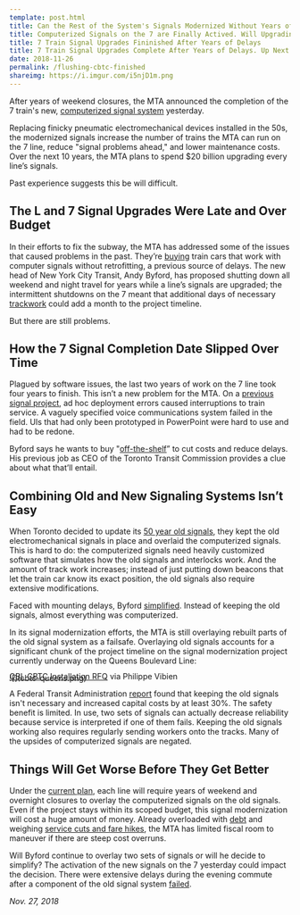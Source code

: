 ```yaml
---
template: post.html
title: Can the Rest of the System's Signals Modernized Without Years of Delays? 
title: Computerized Signals on the 7 are Finally Actived. Will Upgrading the Whole System Also take Years of Delay.
title: 7 Train Signal Upgrades Fininished After Years of Delays 
title: 7 Train Signal Upgrades Complete After Years of Delays. Up Next: The Rest of the Subway.
date: 2018-11-26
permalink: /flushing-cbtc-finished
shareimg: https://i.imgur.com/i5njD1m.png
---
```


After years of weekend closures, the MTA announced the completion of the 7 train's new, [computerized signal system](https://www.nytimes.com/2017/05/01/nyregion/new-york-subway-signals.html) yesterday. 

Replacing finicky pneumatic electromechanical devices installed in the 50s, the modernized signals increase the number of trains the MTA can run on the 7 line, reduce "signal problems ahead," and lower maintenance costs. Over the next 10 years, the MTA plans to spend $20 billion upgrading every line’s signals.

Past experience suggests this be will difficult. 

##  The <b class='line-L'>L</b> and <b class='line-7'>7</b> Signal Upgrades Were Late and Over Budget

<!-- <div class='full-width'>

  <div class='img-cont'>
    ![](https://i.imgur.com/zuTHDNX.png)
  </div>
</div>
 -->

<div id='slope'></div>

In their efforts to fix the subway, the MTA has addressed some of the issues that caused problems in the past. They’re [buying](https://twitter.com/ModernSignaling/status/1053394646892720128) train cars that work with computer signals without retrofitting, a previous source of delays. The new head of New York City Transit, Andy Byford, has proposed shutting down all weekend and night travel for years while a line’s signals are upgraded; the intermittent shutdowns on the 7 meant that additional days of necessary [trackwork](https://www.wsj.com/articles/nyc-subway-chief-faces-reality-check-in-push-for-upgrades-1540044000?redirect=amp#click=https://t.co/VSchTsaExm) could add a month to the project timeline.

But there are still problems. 

## How the <b class='line-7'>7</b> Signal Completion Date Slipped Over Time

<div id='two-years' class='full-width'></div>

Plagued by software issues, the last two years of work on the 7 line took four years to finish. This isn’t a new problem for the MTA. On a [previous signal project](https://www.theatlantic.com/technology/archive/2015/11/why-dont-we-know-where-all-the-trains-are/415152/), ad hoc deployment errors caused interruptions to train service. A vaguely specified voice communications system failed in the field. UIs that had only been prototyped in PowerPoint were hard to use and had to be redone.  

Byford says he wants to buy "[off-the-shelf](https://www.nytimes.com/2018/06/11/nyregion/subway-signal-upgrade-plan.html)” to cut costs and reduce delays. His previous job as CEO of the Toronto Transit Commission provides a clue about what that’ll entail. 

## Combining Old and New Signaling Systems Isn’t Easy

When Toronto decided to update its [50 year old signals](https://stevemunro.ca/2015/03/30/the-evolution-of-ttc-signaling-contracts/), they kept the old electromechanical signals in place and overlaid the computerized signals. This is hard to do: the computerized signals need heavily customized software that simulates how the old signals and interlocks work. And the amount of track work increases; instead of just putting down beacons that let the train car know its exact position, the old signals also require extensive modifications.

Faced with mounting delays, Byford [simplified](https://ttc.ca/About_the_TTC/Commission_reports_and_information/Commission_meetings/2015/March_26/Reports/5_2_Staff_Report_%26_Attachment.pdf). Instead of keeping the old signals, almost everything was computerized.  

In its signal modernization efforts, the MTA is still overlaying rebuilt parts of the old signal system as a failsafe. <span class='cbtc-queens-key'>Overlaying old signals</span> accounts for a significant chunk of the project timeline on the signal modernization project currently underway on the Queens Boulevard Line: 

<div class='full-width'>
  <div class='img-cont'>
    ![](cbtc-queens.png)
  </div>

  <div class='source img-source' style='margin: 0px auto; max-width: 805px; margin-top: -20px; '>
    <a href='https://pvibien.com/foil.htm'>QBL CBTC Installation RFQ</a> via Philippe Vibien
  </div>
</div>

A Federal Transit Administration [report](https://www.transit.dot.gov/sites/fta.dot.gov/files/docs/FTA_REPORT_No._0045.pdf) found that keeping the old signals isn't necessary and increased capital costs by at least 30%. The safety benefit is limited. In use, two sets of signals can actually decrease reliability because service is interpreted if one of them fails. Keeping the old signals working also requires regularly sending workers onto the tracks. Many of the upsides of computerized signals are negated. 

## Things Will Get Worse Before They Get Better

Under the [current plan](https://fastforward.mta.info/transform-the-subway), each line will require years of weekend and overnight closures to overlay the computerized signals on the old signals. Even if the project stays within its scoped budget, this signal modernization will cost a huge amount of money. Already overloaded with [debt](https://www.nytimes.com/2017/11/18/nyregion/new-york-subway-system-failure-delays.html) and weighing [service cuts and fare hikes](https://www.nytimes.com/2018/11/15/nyregion/mta-fare-hike-nyc.html), the MTA has limited fiscal room to maneuver if there are steep cost overruns.

Will Byford continue to overlay two sets of signals or will he decide to simplify? The activation of the new signals on the 7 yesterday could impact the decision. There were extensive delays during the evening commute after a component of the old signal system [failed](https://www.nydailynews.com/new-york/ny-metro-7-train-signals-20181126-story.html). 

*Nov. 27, 2018*

<!-- 

## Words idk

They're the cornerstone of the MTA's plan to fix subway by spending $20 billion upgrading every line's signals over 10 years.

Signal upgrades on the L and 7 ran years behind schedule and over budget.

The MTA can’t control some causes of delay.  Originally sheduled for 2008, work didn’t start on the 7’s signals till 2011 because of “[funding availability](https://cbcny.org/sites/default/files/report_mta_10202009.pdf).” 

The MTA Finally Finished Upgrading the Signals on the 7. The Last Two Years of Work Took Four Years to Finish.


Keeping multiple, more complex projects on schedule will be even harder. After more delays were announced this spring, the new head of New York City Transit, Andy Byford, tried [intervening](https://www.wsj.com/articles/7-line-upgrade-means-more-delays-1524780156). The launch still got to pushed back to November.


- one of biggest custom software components is overlaid signals
- 90s confident L train quote "simulate existing signals in memory”

Internationally, the standard is to use computerized signals only. 

And will the MTA — which has a history of making questionable choices in the name of “safety” that aren’t supported by evidence — let him make that choice?



One thing’s for sure: with the new signalling system debuting today, 7 trains were already “running with delays in both directions because of a network communication problem” this afternoon. 







 -->



<link rel="stylesheet" type="text/css" href="/flushing-cbtc-finished/style.css">

<script src="/worlds-group-2017/d3_.js"></script>
<script src="/worlds-group-2017/swoopy-drag.js"></script>
<script src="/flushing-cbtc-finished/script.js"></script>
<script src="/flushing-cbtc-finished/slope.js"></script>
